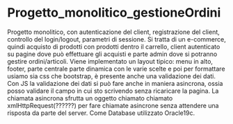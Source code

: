 # Progetto_monolitico_gestioneOrdini

Progetto monolitico, con autenticazione del client, registrazione del client, controllo del login/logout, parametri di sessione. Si tratta di un e-commerce, quindi acquisto di prodotti con prodotti dentro il carrello, client autenticato su pagine dove può effettuare gli acquisti e parte admin dove si potranno gestire ordini/articoli. Viene implementato un layout tipico: menu in alto, footer, parte centrale parte dinamica con le varie scelte e poi per formattare usiamo sia css che bootstrap, è presente anche una validazione dei dati. 
Con JS la validazione dei dati si può fare anche in maniera asincrona, ossia posso validare il campo in cui sto scrivendo senza ricaricare la pagina. La chiamata asincrona sfrutta un oggetto chiamato chiamato xmlHttpRequest(??????) per fare chiamate asincrone senza attendere una risposta da parte del server. 
Come Database utilizzato Oracle19c.
